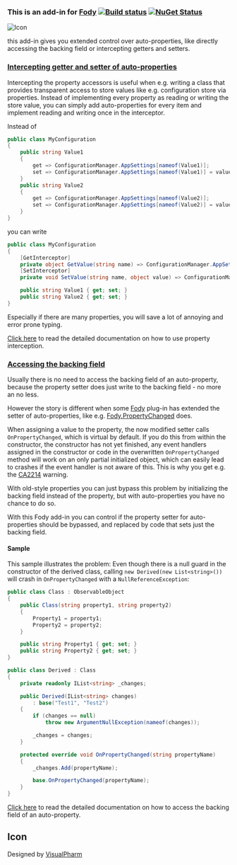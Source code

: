 ### This is an add-in for [Fody](https://github.com/Fody/Fody/) [![Build status](https://ci.appveyor.com/api/projects/status/1xenxkw082fqnku2?svg=true)](https://ci.appveyor.com/project/tom-englert/autoproperties-fody) [![NuGet Status](http://img.shields.io/nuget/v/AutoProperties.Fody.svg?style=flat-square)](https://www.nuget.org/packages/AutoProperties.Fody)
![Icon](Icons/package_icon.png)

this add-in gives you extended control over auto-properties, like directly accessing the backing field or intercepting getters and setters.

### [Intercepting getter and setter of auto-properties](PropertyInterception.md)

Intercepting the property accessors is useful when e.g. writing a class that provides 
transparent access to store values like e.g. configuration store via properties. 
Instead of implementing every property as reading or writing the store value, 
you can simply add auto-properties for every item and implement reading and writing once in the interceptor.


Instead of 
```C#
public class MyConfiguration
{
    public string Value1
    {
        get => ConfigurationManager.AppSettings[nameof(Value1)];
        set => ConfigurationManager.AppSettings[nameof(Value1)] = value;
    }
    public string Value2
    {
        get => ConfigurationManager.AppSettings[nameof(Value2)];
        set => ConfigurationManager.AppSettings[nameof(Value2)] = value;
    }
}
```
you can write 
```C#
public class MyConfiguration
{
    [GetInterceptor]
    private object GetValue(string name) => ConfigurationManager.AppSettings[name];
    [SetInterceptor]
    private void SetValue(string name, object value) => ConfigurationManager.AppSettings[name] = value?.ToString();

    public string Value1 { get; set; }
    public string Value2 { get; set; }
}
```

Especially if there are many properties, you will save a lot of annoying and error prone typing.

[Click here](PropertyInterception.md) to read the detailed documentation on how to use property interception.

### [Accessing the backing field](BackingFieldAccess.md)

Usually there is no need to access the backing field of an auto-property, because the property setter does just write to the backing field - no more an no less.<para/>

However the story is different when some [Fody](https://github.com/Fody/Fody/) plug-in has extended the setter of auto-properties, like e.g. [Fody.PropertyChanged](https://github.com/Fody/PropertyChanged) does.

When assigning a value to the property, the now modified setter calls `OnPropertyChanged`, which is virtual by default.
If you do this from within the constructor, the constructor has not yet finished, any event handlers assigned in the constructor or code in the overwritten `OnPropertyChanged` method will work on an only partial initialized object, 
which can easily lead to crashes if the event handler is not aware of this. This is why you get e.g. the [CA2214](https://docs.microsoft.com/en-us/visualstudio/code-quality/ca2214-do-not-call-overridable-methods-in-constructors) warning.

With old-style properties you can just bypass this problem by initializing the backing field instead of the property, but with auto-properties you have no chance to do so.

With this Fody add-in you can control if the property setter for auto-properties should be bypassed, and replaced by code that sets just the backing field.

#### Sample
This sample illustrates the problem: Even though there is a null guard in the constructor of the derived class, calling `new Derived(new List<string>())` will 
crash in `OnPropertyChanged` with a `NullReferenceException`:
```C#
public class Class : ObservableObject
{
    public Class(string property1, string property2)
    {
        Property1 = property1;
        Property2 = property2;
    }

    public string Property1 { get; set; }
    public string Property2 { get; set; }
}

public class Derived : Class
{
    private readonly IList<string> _changes;

    public Derived(IList<string> changes)
        : base("Test1", "Test2")
    {
        if (changes == null)
            throw new ArgumentNullException(nameof(changes));

        _changes = changes;
    }

    protected override void OnPropertyChanged(string propertyName)
    {
        _changes.Add(propertyName);

        base.OnPropertyChanged(propertyName);
    }
}
```

[Click here](BackingFieldAccess.md) to read the detailed documentation on how to access the backing field of an auto-property.

## Icon

Designed by [VisualPharm](http://www.visualpharm.com/)
